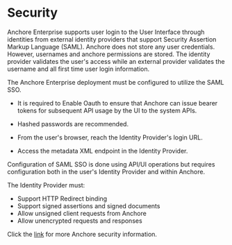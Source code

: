 # Security

Anchore Enterprise supports user login to the User Interface through identities from external identity providers that support Security Assertion Markup Language (SAML). Anchore
does not store any user credentials. However, usernames and anchore permissions are stored. The identity provider validates the user's access while an external provider validates the username and all first time user login information.

The Anchore Enterprise deployment must be configured to utilize the SAML SSO.

- It is required to Enable Oauth to ensure that Anchore can issue bearer tokens for subsequent API usage by the UI to the system APIs.

- Hashed passwords are recommended.

- From the user's browser, reach the Identity Provider's login URL.

- Access the metadata XML endpoint in the Identity Provider.

Configuration of SAML SSO is done using API/UI operations but requires configuration both in the user's Identity Provider and within Anchore.

The Identity Provider must:

- Support HTTP Redirect binding
- Support signed assertions and signed documents
- Allow unsigned client requests from Anchore
- Allow unencrypted requests and responses

Click the [link](https://docs.anchore.com/current/docs/overview/sso/) for more Anchore security information.
